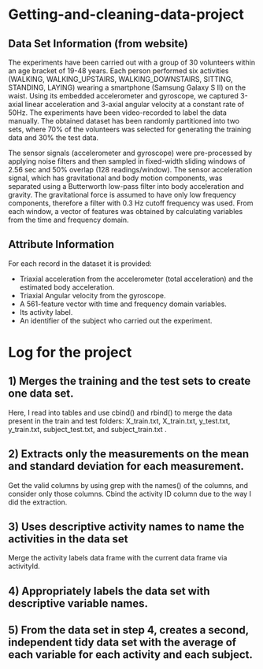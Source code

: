 # Getting-and-cleaning-data-project

## Data Set Information (from website)

The experiments have been carried out with a group of 30 volunteers within an age bracket of 19-48 years. Each person performed six activities (WALKING, WALKING_UPSTAIRS, WALKING_DOWNSTAIRS, SITTING, STANDING, LAYING) wearing a smartphone (Samsung Galaxy S II) on the waist. Using its embedded accelerometer and gyroscope, we captured 3-axial linear acceleration and 3-axial angular velocity at a constant rate of 50Hz. The experiments have been video-recorded to label the data manually. The obtained dataset has been randomly partitioned into two sets, where 70% of the volunteers was selected for generating the training data and 30% the test data. 

The sensor signals (accelerometer and gyroscope) were pre-processed by applying noise filters and then sampled in fixed-width sliding windows of 2.56 sec and 50% overlap (128 readings/window). The sensor acceleration signal, which has gravitational and body motion components, was separated using a Butterworth low-pass filter into body acceleration and gravity. The gravitational force is assumed to have only low frequency components, therefore a filter with 0.3 Hz cutoff frequency was used. From each window, a vector of features was obtained by calculating variables from the time and frequency domain.

## Attribute Information

For each record in the dataset it is provided: 
- Triaxial acceleration from the accelerometer (total acceleration) and the estimated body acceleration. 
- Triaxial Angular velocity from the gyroscope. 
- A 561-feature vector with time and frequency domain variables. 
- Its activity label. 
- An identifier of the subject who carried out the experiment.

# Log for the project

## 1) Merges the training and the test sets to create one data set.

Here, I read into tables and use cbind() and rbind() to merge the data present in the train and test folders: X_train.txt, X_train.txt, y_test.txt, y_train.txt, subject_test.txt, and subject_train.txt .

## 2) Extracts only the measurements on the mean and standard deviation for each measurement. 

Get the valid columns by using grep with the names() of the columns, and consider only those columns. Cbind the activity ID column due to the way I did the extraction.

## 3) Uses descriptive activity names to name the activities in the data set

Merge the activity labels data frame with the current data frame via activityId.

## 4) Appropriately labels the data set with descriptive variable names. 



## 5) From the data set in step 4, creates a second, independent tidy data set with the average of each variable for each activity and each subject.